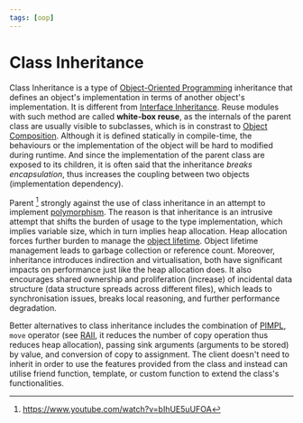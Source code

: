 ```yaml
---
tags: [oop]
---
```


# Class Inheritance

Class Inheritance is a type of [Object-Oriented Programming](202202041514.md)
inheritance that defines an object's implementation in terms of another object's
implementation. It is different from [Interface Inheritance](202302042025.md).
Reuse modules with such method are called **white-box reuse**, as the internals
of the parent class are usually visible to subclasses, which is in constrast to
[Object Composition](202302051222.md). Although it is defined statically in
compile-time, the behaviours or the implementation of the object will be hard to
modified during runtime. And since the implementation of the parent class are
exposed to its children, it is often said that the inheritance *breaks
encapsulation*, thus increases the coupling between two objects (implementation
dependency).

Parent [^parent2013] strongly against the use of class inheritance in an attempt
to implement [polymorphism](202307101439.md). The reason is that inheritance is
an intrusive attempt that shifts the burden of usage to the type implementation,
which implies variable size, which in turn implies heap allocation. Heap
allocation forces further burden to manage the [object lifetime](202202012306.md).
Object lifetime management leads to garbage collection or reference count.
Moreover, inheritance introduces indirection and virtualisation, both have
significant impacts on performance just like the heap allocation does. It also
encourages shared ownership and proliferation (increase) of incidental data
structure (data structure spreads across different files), which leads to
synchronisation issues, breaks local reasoning, and further performance
degradation.

Better alternatives to class inheritance includes the combination of
[PIMPL](202307101457.md), `move` operator (see [RAII](202202012306.md), it
reduces the number of copy operation thus reduces heap allocation), passing sink
arguments (arguments to be stored) by value, and conversion of copy to
assignment. The client doesn't need to inherit in order to use the features
provided from the class and instead can utilise friend function, template, or
custom function to extend the class's functionalities.

[^parent2013]: https://www.youtube.com/watch?v=bIhUE5uUFOA

